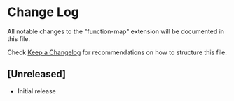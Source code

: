 # Change Log

All notable changes to the "function-map" extension will be documented in this file.

Check [Keep a Changelog](http://keepachangelog.com/) for recommendations on how to structure this file.

## [Unreleased]

- Initial release
